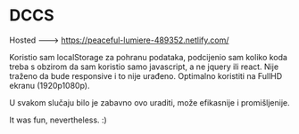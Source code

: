 # DCCS
Hosted ---> https://peaceful-lumiere-489352.netlify.com/


Koristio sam localStorage za pohranu podataka, podcijenio sam koliko koda treba s obzirom
da sam koristio samo javascript, a ne jquery ili react. Nije traženo da bude responsive i to nije urađeno. Optimalno koristiti na FullHD ekranu (1920p1080p).

U svakom slučaju bilo je zabavno ovo uraditi, može efikasnije i promišljenije.

It was fun, nevertheless. :)
